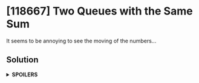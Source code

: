 # [118667] Two Queues with the Same Sum
It seems to be annoying to see the moving of the numbers...

## Solution
<details>
<summary><b>SPOILERS</b></summary>

The sequence of the numbers is **uniform**.

One important thing to know: It takes 1 second for `10^8` operations.
The maximum value of `queue1.size()` and `queue2.size()` is `300,000`.
Therefore, using algorithms taking O(n^2) won't be able to afford the worst `9×10^10` operations on 10-second limit!

Rather than using brute-force with double for-loops for all numbers, we'd better to simulate with real `queue`s.
(Note: The input \*queue\*s are actually `vector`s!)

### Pattern
Let's see how the numbers move. Suppose that there are two queues:
> [1 2 3 4]

> [5 6 7 8]

I will do pop-and-push on queue1, queue2, queue1, queue2, queue1, queue2, queue1, queue2.
(DIY with some drawing tools!)

(1st try)

> [2 3 4]

> [5 6 7 8 1]

(2nd try)

> [2 3 4 5]

> [6 7 8 1]

(...after 8th try)

> [5 6 7 8]

> [1 2 3 4]

You may notice that all numbers have the specific order.

> 1 2 3 4 5 6 7 8 / 1 2 3 4 5 6 7 8 / ...

Therefore, you do not need to worry about some complicated crossing pop-and-push situations.

### Algorithm
1. Get the sum of queue1, `q1`, and queue2, `q2`.

    a. If `q1 + q2` is odd, return `-1`. Since all numbers in the queues are integers, the mean must be also an integer.

2. Get the `mean` of queues by `(q1 + q2) / 2`.

3. (If the inputs are `vector`s) Create real `queue`s, `que1` and `que2`, and fill them with their original numbers.

4. Push back a special number into `que1` to notify the end of the pop-and-push loop. Be careful not to add/subtract it to/from `q1`. It must be out of input numbers' range. I chose `INT_MAX`.

5. Loop until you find the answer, or the special number is the front of `que2`. We will track only `q1`, not `q2`.

    a. If the special number is the front of `que1`, pop-and-push it. Do not count its pop-and-push!

    b. If `q1 > mean`, pop-and-push the front of `que1`.

    c. If `q1 < mean`, pop-and-puah the front of `que2`.

    d. If `q1 == mean`, return the total number of pop-and-push.

6. If the loop is finished without `q1 == mean`, return `-1`.
</details>
